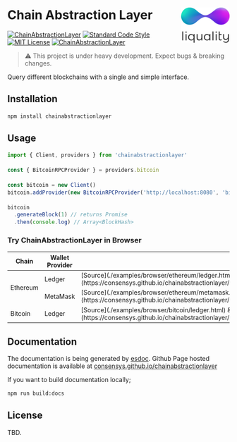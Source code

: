 # Chain Abstraction Layer <img align="right" src="./liquality-logo.png" height="80px" />

[![ChainAbstractionLayer](https://travis-ci.org/consensys/chainabstractionlayer.svg?branch=master)](https://travis-ci.org/consensys/chainabstractionlayer)
[![Standard Code Style](https://img.shields.io/badge/codestyle-standard-brightgreen.svg)](https://github.com/standard/standard)
[![MIT License](https://img.shields.io/badge/license-MIT-brightgreen.svg)](./LICENSE.md)
[![ChainAbstractionLayer](https://img.shields.io/npm/dt/chainabstractionlayer.svg)](https://npmjs.com/package/chainabstractionlayer)

> :warning: This project is under heavy development. Expect bugs & breaking changes.

Query different blockchains with a single and simple interface.


## Installation

```bash
npm install chainabstractionlayer
```


## Usage

```javascript
import { Client, providers } from 'chainabstractionlayer'

const { BitcoinRPCProvider } = providers.bitcoin

const bitcoin = new Client()
bitcoin.addProvider(new BitcoinRPCProvider('http://localhost:8080', 'bitcoin', 'local321'))

bitcoin
  .generateBlock(1) // returns Promise
  .then(console.log) // Array<BlockHash>
```


### Try ChainAbstractionLayer in Browser

<table>
  <thead>
    <tr>
      <th>Chain</th>
      <th>Wallet Provider</th>
      <th></th>
    </tr>
  </thead>
  <tbody>
    <tr>
      <td rowspan=2>Ethereum</td>
      <td>Ledger</td>
      <td>[Source](./examples/browser/ethereum/ledger.html) & [Demo](https://consensys.github.io/chainabstractionlayer/examples/browser/ethereum/ledger.html)</td>
    </tr>
    <tr>
      <td>MetaMask</td>
      <td>[Source](./examples/browser/ethereum/metamask.html) & [Demo](https://consensys.github.io/chainabstractionlayer/examples/browser/ethereum/metamask.html)</td>
    </tr>
    <tr>
      <td>Bitcoin</td>
      <td>Ledger</td>
      <td>[Source](./examples/browser/bitcoin/ledger.html) & [Demo](https://consensys.github.io/chainabstractionlayer/examples/browser/bitcoin/ledger.html)</td>
    </tr>
  </tbody>
</table>


## Documentation

The documentation is being generated by [esdoc](https://www.npmjs.com/package/esdoc). Github Page hosted documentation is available at [consensys.github.io/chainabstractionlayer](https://consensys.github.io/chainabstractionlayer/)

If you want to build documentation locally;

```bash
npm run build:docs
```


## License

TBD.
